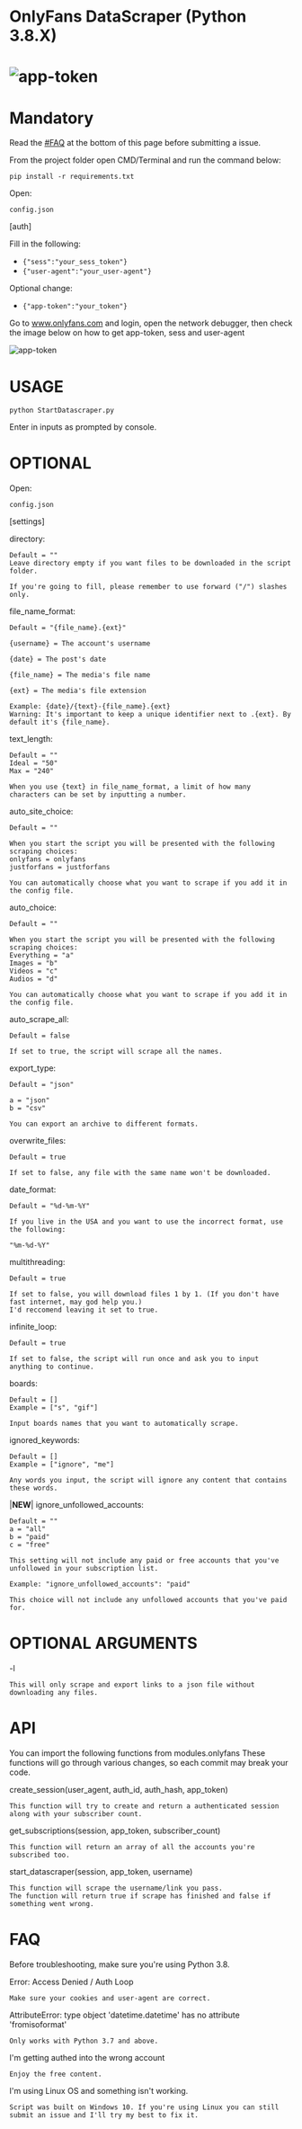 # OnlyFans DataScraper (Python 3.8.X)
![app-token](examples/64255399-96a86700-cf21-11e9-8c62-87a483f33701.png)
=============

# Mandatory

Read the [#FAQ](https://github.com/DIGITALCRIMINAL/OnlyFans/blob/master/README.md#faq) at the bottom of this page before submitting a issue.

From the project folder open CMD/Terminal and run the command below:

`pip install -r requirements.txt`

Open:

`config.json`

[auth]

Fill in the following:

* `{"sess":"your_sess_token"}`
* `{"user-agent":"your_user-agent"}`

Optional change:
* `{"app-token":"your_token"}`


Go to www.onlyfans.com and login, open the network debugger, then check the image below on how to get app-token, sess and user-agent

![app-token](examples/1.png)

# USAGE

`python StartDatascraper.py`

Enter in inputs as prompted by console.

  
# OPTIONAL

Open:

`config.json`

[settings]

directory:
    
    Default = ""
    Leave directory empty if you want files to be downloaded in the script folder.

    If you're going to fill, please remember to use forward ("/") slashes only.

file_name_format:

    Default = "{file_name}.{ext}"

    {username} = The account's username

    {date} = The post's date

    {file_name} = The media's file name

    {ext} = The media's file extension

    Example: {date}/{text}-{file_name}.{ext}
    Warning: It's important to keep a unique identifier next to .{ext}. By default it's {file_name}.
    
text_length:

    Default = ""
    Ideal = "50"
    Max = "240"

    When you use {text} in file_name_format, a limit of how many characters can be set by inputting a number.
    
auto_site_choice:

    Default = ""

    When you start the script you will be presented with the following scraping choices:
    onlyfans = onlyfans
    justforfans = justforfans

    You can automatically choose what you want to scrape if you add it in the config file.
    
auto_choice:

    Default = ""

    When you start the script you will be presented with the following scraping choices:
    Everything = "a"
    Images = "b"
    Videos = "c"
    Audios = "d"

    You can automatically choose what you want to scrape if you add it in the config file.
    
auto_scrape_all:

    Default = false

    If set to true, the script will scrape all the names.
    
export_type:

    Default = "json"

    a = "json"
    b = "csv"

    You can export an archive to different formats.

overwrite_files:

    Default = true

    If set to false, any file with the same name won't be downloaded.

date_format:

    Default = "%d-%m-%Y"

    If you live in the USA and you want to use the incorrect format, use the following:

    "%m-%d-%Y"

multithreading:

    Default = true

    If set to false, you will download files 1 by 1. (If you don't have fast internet, may god help you.)
    I'd reccomend leaving it set to true.

infinite_loop:

    Default = true

    If set to false, the script will run once and ask you to input anything to continue.

boards:

    Default = []
    Example = ["s", "gif"]

    Input boards names that you want to automatically scrape.

ignored_keywords:

    Default = []
    Example = ["ignore", "me"]

    Any words you input, the script will ignore any content that contains these words.

|**NEW**| ignore_unfollowed_accounts:

    Default = ""
    a = "all"
    b = "paid"
    c = "free"

    This setting will not include any paid or free accounts that you've unfollowed in your subscription list.

    Example: "ignore_unfollowed_accounts": "paid"

    This choice will not include any unfollowed accounts that you've paid for.



# OPTIONAL ARGUMENTS

-l

    This will only scrape and export links to a json file without downloading any files.

# API

You can import the following functions from modules.onlyfans
These functions will go through various changes, so each commit may break your code.

create_session(user_agent, auth_id, auth_hash, app_token)
    
    This function will try to create and return a authenticated session along with your subscriber count.
    
get_subscriptions(session, app_token, subscriber_count)

    This function will return an array of all the accounts you're subscribed too.


start_datascraper(session, app_token, username)

    This function will scrape the username/link you pass.
    The function will return true if scrape has finished and false if something went wrong.

# FAQ
Before troubleshooting, make sure you're using Python 3.8.

Error: Access Denied /  Auth Loop

    Make sure your cookies and user-agent are correct.

AttributeError: type object 'datetime.datetime' has no attribute 'fromisoformat'

    Only works with Python 3.7 and above.

I'm getting authed into the wrong account

    Enjoy the free content.

I'm using Linux OS and something isn't working.

    Script was built on Windows 10. If you're using Linux you can still submit an issue and I'll try my best to fix it. 
